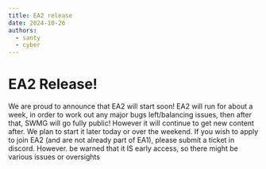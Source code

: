 ```yaml
---
title: EA2 release
date: 2024-10-26
authors:
  - santy
  - cyber
---
```


# EA2 Release!
We are proud to announce that EA2 will start soon! EA2 will run for about a week, in order to work out any major bugs left/balancing issues, then after that, SWMG will go fully public! However it will continue to get new content after. We plan to start it later today or over the weekend.
If you wish to apply to join EA2 (and are not already part of EA1), please submit a ticket in discord. However. be warned that it IS early access, so there might be various issues or oversights
